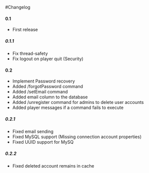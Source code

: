 #Changelog

#### 0.1

+ First release

##### 0.1.1

* Fix thread-safety
* Fix logout on player quit (Security)

#### 0.2

+ Implement Password recovery
+ Added /forgotPassword command
+ Added /setEmail command
+ Added email column to the database
+ Added /unregister command for admins to delete user accounts
+ Added player messages if a command fails to execute

##### 0.2.1

+ Fixed email sending
+ Fixed MySQL support (Missing connection account properties)
+ Fixed UUID support for MySQ

##### 0.2.2

+ Fixed deleted account remains in cache